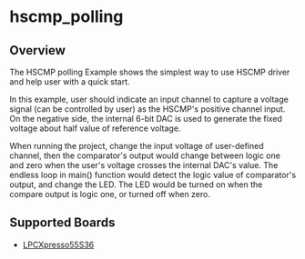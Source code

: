 # hscmp_polling

## Overview

The HSCMP polling Example shows the simplest way to use HSCMP driver and help user with a quick start.

In this example, user should indicate an input channel to capture a voltage signal (can be controlled by user) as the 
HSCMP's positive channel input. On the negative side, the internal 6-bit DAC is used to generate the fixed voltage about
half value of reference voltage.

When running the project, change the input voltage of user-defined channel, then the comparator's output would change
between logic one and zero when the user's voltage crosses the internal DAC's value. The endless loop in main() function
would detect the logic value of comparator's output, and change the LED. The LED would be turned on when the compare
output is logic one, or turned off when zero.

## Supported Boards
- [LPCXpresso55S36](../../../_boards/lpcxpresso55s36/driver_examples/hscmp/polling/example_board_readme.md)
